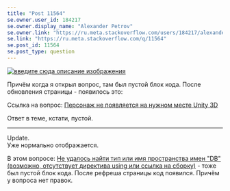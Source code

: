 ```yaml
---
title: "Post 11564"
se.owner.user_id: 184217
se.owner.display_name: "Alexander Petrov"
se.owner.link: "https://ru.meta.stackoverflow.com/users/184217/alexander-petrov"
se.link: "https://ru.meta.stackoverflow.com/q/11564"
se.post_id: 11564
se.post_type: question
---
```

<p><a href="https://i.stack.imgur.com/GKSKR.png" rel="nofollow noreferrer"><img src="https://i.stack.imgur.com/GKSKR.png" alt="введите сюда описание изображения" /></a></p>
<p>Причём когда я открыл вопрос, там был пустой блок кода. После обновления страницы - появилось это:</p>
<p>Ссылка на вопрос: <a href="https://ru.stackoverflow.com/q/1291984/184217">Персонаж не появляется на нужном месте Unity 3D</a></p>
<p>Ответ в теме, кстати, пустой.</p>
<hr />
<p>Update.<br />
Уже нормально отображается.</p>
<p>В этом вопросе: <a href="https://ru.stackoverflow.com/q/1291775/184217">Не удалось найти тип или имя пространства имен &quot;DB&quot; (возможно, отсутствует директива using или ссылка на сборку)</a> - тоже был пустой блок кода. После рефреша страницы код появился. Причём у вопроса нет правок.</p>
